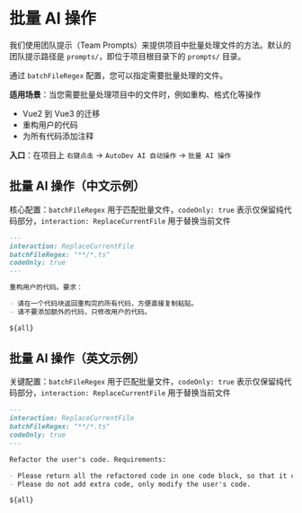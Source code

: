 

# 批量 AI 操作

我们使用团队提示（Team Prompts）来提供项目中批量处理文件的方法。默认的团队提示路径是 `prompts/`，即位于项目根目录下的 `prompts/` 目录。

通过 `batchFileRegex` 配置，您可以指定需要批量处理的文件。

**适用场景**：当您需要批量处理项目中的文件时，例如重构、格式化等操作
- Vue2 到 Vue3 的迁移
- 重构用户的代码
- 为所有代码添加注释

**入口**：在项目上 `右键点击` -> `AutoDev AI 自动操作` -> `批量 AI 操作`

## 批量 AI 操作（中文示例）

核心配置：`batchFileRegex` 用于匹配批量文件，`codeOnly: true` 表示仅保留纯代码部分，`interaction: ReplaceCurrentFile` 用于替换当前文件

```markdown
---
interaction: ReplaceCurrentFile
batchFileRegex: "**/*.ts"
codeOnly: true
---

重构用户的代码。要求：

- 请在一个代码块返回重构完的所有代码，方便直接复制粘贴。
- 请不要添加额外的代码，只修改用户的代码。

${all}
```

## 批量 AI 操作（英文示例）

关键配置：`batchFileRegex` 用于匹配批量文件，`codeOnly: true` 表示仅保留纯代码部分，`interaction: ReplaceCurrentFile` 用于替换当前文件

```markdown
---
interaction: ReplaceCurrentFile
batchFileRegex: "**/*.ts"
codeOnly: true
---

Refactor the user's code. Requirements:

- Please return all the refactored code in one code block, so that it can be copied and pasted directly.
- Please do not add extra code, only modify the user's code.

${all}
```